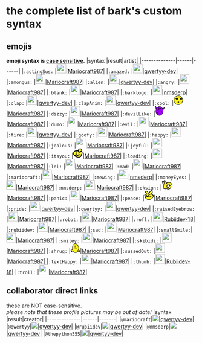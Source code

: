 # the complete list of bark's custom syntax
## emojis
**emoji syntax is <a href="https://en.wikipedia.org/wiki/Case_sensitivity">case sensitive</a>.**
|syntax        |result|artist|
|--------------|------|------|
|`:actingSus:`    |<img src="svg/normal/actingSus.svg" width="25" height="25">|<a href="https://github.com/mariocraft987">Mariocraft987</a>|
|`:amazed:`    |<img src="svg/normal/amazed.svg" width="25" height="25">|<a href="https://github.com/qwertyy-dev">qwertyy-dev</a>|
|`:amongus:`   |<img src="svg/joke/amongus.svg" width="25" height="25">|<a href="https://github.com/mariocraft987">Mariocraft987</a>|
|`:alien:`     |<img src="svg/normal/alien.svg" width="25" height="25">|<a href="https://github.com/qwertyy-dev">qwertyy-dev</a>|
|`:angry:`     |<img src="svg/normal/angry.svg" width="25" height="25">|<a href="https://github.com/Mariocraft987">Mariocraft987</a>|
|`:blank:`     |<img src="svg/normal/blank.svg" width="25" height="25">|<a href="https://github.com/Mariocraft987">Mariocraft987</a>|
|`:barklogo:`  |<img src="svg/normal/barklogo.svg" width="25" height="25">|<a href="https://github.com/nmsderp">nmsderp</a>|
|`:clap:`      |<img src="svg/normal/clap.svg" width="25" height="25">|<a href="https://github.com/qwertyy-dev">qwertyy-dev</a>|
|`:clapAnim:`  |<img src="svg/normal/clap_anim.gif" width="25" height="25">|<a href="https://github.com/qwertyy-dev">qwertyy-dev</a>|
|`:cool:`    |<img src="svg/normal/cooldude.svg" width="25" height="25">|<a href="https://github.com/mariocraft987">Mariocraft987</a>|
|`:dizzy:`     |<img src="svg/normal/dizzy.svg" width="25" height="25">|<a href="https://github.com/Mariocraft987">Mariocraft987</a>|
|`:devilLike:`    |<img src="svg/normal/devilLike.svg" width="25" height="25">|<a href="https://github.com/mariocraft987">Mariocraft987</a>|
|`:dumo:`      |<img src="svg/dev/dumo.svg" width="25" height="25">|<a href="https://github.com/Mariocraft987">Mariocraft987</a>|
|`:evil:`      |<img src="svg/normal/evil.svg" width="25" height="25">|<a href="https://github.com/Mariocraft987">Mariocraft987</a>|
|`:fire:`      |<img src="svg/normal/fire.svg" width="25" height="25">|<a href="https://github.com/qwertyy-dev">qwertyy-dev</a>|
|`:goofy:`     |<img src="svg/normal/goofy.svg" width="25" height="25">|<a href="https://github.com/Mariocraft987">Mariocraft987</a>|
|`:happy:`     |<img src="svg/normal/happy.svg" width="25" height="25">|<a href="https://github.com/Mariocraft987">Mariocraft987</a>|
|`:jealous:`   |<img src="svg/normal/jealous.svg" width="25" height="25">|<a href="https://github.com/Mariocraft987">Mariocraft987</a>|
|`:joyful:`    |<img src="svg/normal/joyful.svg" width="25" height="25">|<a href="https://github.com/Mariocraft987">Mariocraft987</a>|
|`:itsyou:`    |<img src="svg/normal/itsyou.svg" width="25" height="25">|<a href="https://github.com/mariocraft987">Mariocraft987</a>|
|`:loading:`   |<img src="svg/normal/loading.svg" width="25" height="25">|<a href="https://github.com/Mariocraft987">Mariocraft987</a>|
|`:lol:`       |<img src="svg/normal/lol.svg" width="25" height="25">|<a href="https://github.com/Mariocraft987">Mariocraft987</a>|
|`:mad:`       |<img src="svg/normal/mad.svg" width="25" height="25">|<a href="https://github.com/Mariocraft987">Mariocraft987</a>|
|`:mariocraft:`|<img src="svg/dev/mariocraft.svg" width="25" height="25">|<a href="https://github.com/Mariocraft987">Mariocraft987</a>|
|`:mewing:`    |<img src="svg/joke/mewing.svg" width="25" height="25">|<a href="https://github.com/nmsderp">nmsderp</a>|
|`:moneyEyes:` |<img src="svg/normal/moneyEyes.svg" width="25" height="25">|<a href="https://github.com/Mariocraft987">Mariocraft987</a>|
|`:nmsderp:`   |<img src="svg/dev/nmsderp.svg" width="25" height="25">|<a href="https://github.com/Mariocraft987">Mariocraft987</a>|
|`:oksign:`    |<img src="svg/normal/oksign.svg" width="25" height="25">|<a href="https://github.com/mariocraft987">Mariocraft987</a>|
|`:panic:`     |<img src="svg/normal/panic.svg" width="25" height="25">|<a href="https://github.com/Mariocraft987">Mariocraft987</a>|
|`:peace:`    |<img src="svg/normal/peace.svg" width="25" height="25">|<a href="https://github.com/Mariocraft987">Mariocraft987</a>|
|`:pride:`     |<img src="svg/normal/pride.svg" width="25" height="25">|<a href="https://github.com/qwertyy-dev">qwertyy-dev</a>|
|`:qwertyy:`   |<img src="svg/dev/qwertyy.png" width="25" height="25">|<a href="https://github.com/qwertyy-dev">qwertyy-dev</a>|
|`:raisedEyebrow:`   |<img src="svg/normal/raiseEyebrow.svg" width="25" height="25">|<a href="https://github.com/Mariocraft987">Mariocraft987</a>|
|`:robot:`     |<img src="svg/normal/robot.svg" width="25" height="25">|<a href="https://github.com/Mariocraft987">Mariocraft987</a>|
|`:rofl:`      |<img src="svg/normal/rofl.svg" width="25" height="25">|<a href="https://github.com/Rubiidev-18">Rubiidev-18</a>|
|`:rubiidev:`  |<img src="svg/dev/rubiidev.svg" width="25" height="25">|<a href="https://github.com/Mariocraft987">Mariocraft987</a>|
|`:sad:`       |<img src="svg/normal/sad.svg" width="25" height="25">|<a href="https://github.com/Mariocraft987">Mariocraft987</a>|
|`:smallSmile:`|<img src="svg/normal/smallsmile.svg" width="25" height="25">|<a href="https://github.com/Mariocraft987">Mariocraft987</a>|
|`:smiley:`    |<img src="svg/normal/smiley.svg" width="25" height="25">|<a href="https://github.com/Mariocraft987">Mariocraft987</a>|
|`:skibidi:`    |<img src="svg/joke/skibidi.svg" width="25" height="25">|<a href="https://github.com/mariocraft987">Mariocraft987</a>|
|`:shrug:`    |<img src="svg/normal/shrug.svg" width="25" height="25">|<a href="https://github.com/mariocraft987">Mariocraft987</a>|
|`:sussedOut:` |<img src="svg/normal/sussedOut.svg" width="25" height="25">|<a href="https://github.com/Mariocraft987">Mariocraft987</a>|
|`:textHappy:` |<img src="svg/normal/textHappy.svg" width="25" height="25">|<a href="https://github.com/Mariocraft987">Mariocraft987</a>|
|`:thumb:`     |<img src="svg/normal/thumb.svg" width="25" height="25">|<a href="https://github.com/Rubiidev-18">Rubiidev-18</a>|
|`:troll:`     |<img src="svg/normal/troll.svg" width="25" height="25">|<a href="https://github.com/Mariocraft987">Mariocraft987</a>|
## collaborator direct links
these are NOT case-sensitive.<br>*please note that these profile pictures may be out of date!*
|syntax        |result|creator|
|--------------|------|-------|
|`@mariocraft`|<img src="https://github.com/mariocraft987/bark.github.io/assets/129226914/44cac082-448d-4911-93e5-c7435a4c19ee" height="28">|<a href="https://github.com/qwertyy-dev">qwertyy-dev</a>|
|`@qwertyy`|<img src="https://github.com/mariocraft987/bark.github.io/assets/129226914/bf40c77f-4513-4f10-83a4-10bb9feae717" height="28">|<a href="https://github.com/qwertyy-dev">qwertyy-dev</a>|
|`@rubiidev`|<img src="https://github.com/mariocraft987/bark.github.io/assets/129226914/703592f8-e03f-479e-b456-36dc8798e615" height="28">|<a href="https://github.com/qwertyy-dev">qwertyy-dev</a>|
|`@nmsderp`|<img src="https://github.com/mariocraft987/bark.github.io/assets/129226914/d55cba2f-09e9-4484-ba19-50de6f2d68dd" height="28">|<a href="https://github.com/qwertyy-dev">qwertyy-dev</a>|
|`@thepython555`|<img src="https://github.com/mariocraft987/bark.github.io/assets/129226914/1b483f19-12dc-491f-8fd5-896fa6c09cc8" height="28">|<a href="https://github.com/qwertyy-dev">qwertyy-dev</a>|

